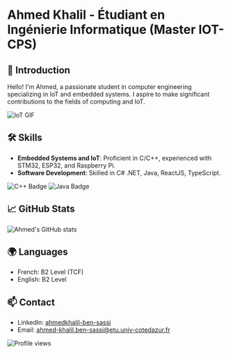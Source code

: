 # Ahmed Khalil - Étudiant en Ingénierie Informatique (Master IOT-CPS)

## 👋 Introduction
Hello! I'm Ahmed, a passionate student in computer engineering specializing in IoT and embedded systems. I aspire to make significant contributions to the fields of computing and IoT.

![IoT GIF](https://media1.tenor.com/m/t3YlogZLsjoAAAAd/embedded-security-for-internet-of-things.gif)

## 🛠 Skills
- **Embedded Systems and IoT**: Proficient in C/C++, experienced with STM32, ESP32, and Raspberry Pi.
- **Software Development**: Skilled in C# .NET, Java, ReactJS, TypeScript.

![C++ Badge](C++_Badge_URL) ![Java Badge](Java_Badge_URL)

## 📈 GitHub Stats
![Ahmed's GitHub stats](https://github-readme-stats.vercel.app/api?username=ahmed-Khalil404&show_icons=true)

## 🌍 Languages
- French: B2 Level (TCF)
- English: B2 Level

## 📫 Contact
- LinkedIn: [ahmedkhalil-ben-sassi](https://www.linkedin.com/in/ahmedkhalil-ben-sassi-009bbb209/)
- Email: [ahmed-khalil.ben-sassi@etu.univ-cotedazur.fr](mailto:ahmed-khalil.ben-sassi@etu.univ-cotedazur.fr)

![Profile views](https://visitor-badge.glitch.me/badge?page_id=ahmed-Khalil404)
